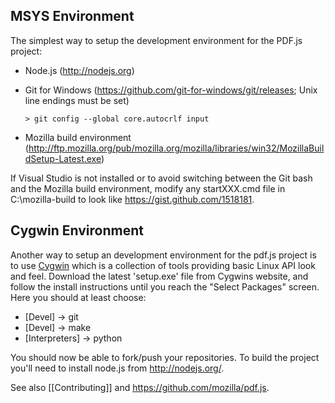 ## MSYS Environment

The simplest way to setup the development environment for the PDF.js project:

* Node.js (http://nodejs.org)

* Git for Windows (https://github.com/git-for-windows/git/releases; Unix line endings must be set)

  ```> git config --global core.autocrlf input```

* Mozilla build environment (http://ftp.mozilla.org/pub/mozilla.org/mozilla/libraries/win32/MozillaBuildSetup-Latest.exe)

If Visual Studio is not installed or to avoid switching between the Git bash and the Mozilla build environment, modify any startXXX.cmd file in C:\mozilla-build to look like https://gist.github.com/1518181.

## Cygwin Environment
Another way to setup an development environment for the pdf.js project is to use [Cygwin](http://www.cygwin.com/) which is a collection of tools providing basic Linux API look and feel.
Download the latest 'setup.exe' file from Cygwins website, and follow the install instructions until you reach the "Select Packages" screen. Here you should at least choose:

  * [Devel] -> git
  * [Devel] -> make
  * [Interpreters] -> python

You should now be able to fork/push your repositories. To build the project you'll need to install node.js from http://nodejs.org/.

See also [[Contributing]] and https://github.com/mozilla/pdf.js. 